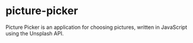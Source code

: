 # picture-picker
Picture Picker is an application for choosing pictures, written in JavaScript using the Unsplash API. 
